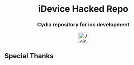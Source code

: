 <div align="center">
<p>
<h1>iDevice Hacked Repo</h1>
<h3>Cydia repository for ios development</h3>
</p>
  <p>
<!--
  --><a href="https://discord.gg/MupFvDN"><img src="https://discordapp.com/assets/f8389ca1a741a115313bede9ac02e2c0.svg" alt="Join Discord Server" width="32" height="32"/></a>
  </p>
</div>

## Special Thanks


